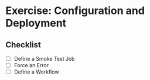 
# Exercise: Configuration and Deployment

## Checklist

- [ ] Define a Smoke Test Job
- [ ] Force an Error
- [ ] Define a Workflow
